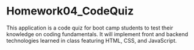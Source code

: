 # Homework04_CodeQuiz
This application is a code quiz for boot camp students to test their knowledge on coding fundamentals. It will implement front and backend technologies learned in class featuring HTML, CSS, and JavaScript. 
